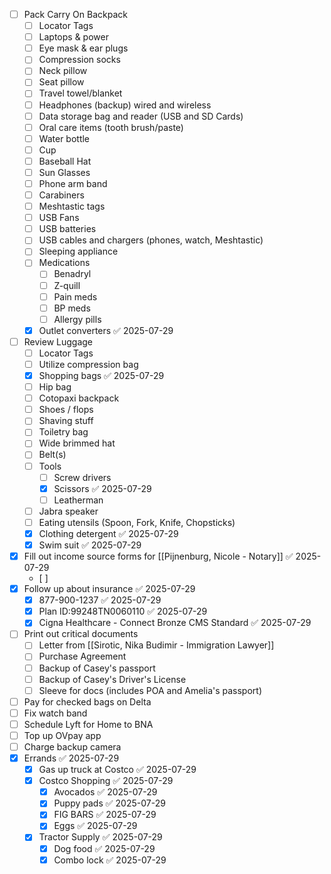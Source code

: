 - [ ] Pack Carry On Backpack
	- [ ] Locator Tags
	- [ ] Laptops & power
	- [ ] Eye mask & ear plugs
	- [ ] Compression socks
	- [ ] Neck pillow
	- [ ] Seat pillow
	- [ ] Travel towel/blanket
	- [ ] Headphones (backup) wired and wireless
	- [ ] Data storage bag and reader (USB and SD Cards)
	- [ ] Oral care items ​(tooth brush/paste)
	- [ ] Water bottle 
	- [ ] Cup
	- [ ] Baseball Hat
	- [ ] Sun Glasses 
	- [ ] Phone arm band
	- [ ] Carabiners 
	- [ ] Meshtastic tags
	- [ ] USB Fans 
	- [ ] USB batteries 
	- [ ] USB cables and chargers (phones, watch, Meshtastic)
	- [ ] Sleeping appliance 
	- [ ] Medications 
		- [ ] Benadryl
		- [ ] Z-quill
		- [ ] Pain meds 
		- [ ] BP meds
		- [ ] Allergy pills
	- [x] Outlet converters ✅ 2025-07-29
- [ ] Review Luggage 
	- [ ] Locator Tags
	- [ ] Utilize compression bag
	- [x] Shopping bags ✅ 2025-07-29
	- [ ] Hip bag
	- [ ] Cotopaxi backpack
	- [ ] Shoes / flops 
	- [ ] Shaving stuff 
	- [ ] Toiletry bag
	- [ ] Wide brimmed hat
	- [ ] Belt(s)
	- [ ] Tools 
		- [ ] Screw drivers 
		- [x] Scissors ✅ 2025-07-29
		- [ ] Leatherman
	- [ ] Jabra speaker 
	- [ ] Eating utensils (Spoon, Fork, Knife, Chopsticks)
	- [x] Clothing detergent ✅ 2025-07-29
	- [x] Swim suit ✅ 2025-07-29
- [x] Fill out income source forms for [[Pijnenburg, Nicole - Notary]] ✅ 2025-07-29
	- [ ] 
- [x] Follow up about insurance ✅ 2025-07-29
	- [x] 877-900-1237 ✅ 2025-07-29
	- [x] Plan ID:99248TN0060110 ✅ 2025-07-29
	- [x] Cigna Healthcare - Connect Bronze CMS Standard ✅ 2025-07-29
- [ ] Print out critical documents
	- [ ] Letter from [[Sirotic, Nika Budimir - Immigration Lawyer]]
	- [ ] Purchase Agreement
	- [ ] Backup of Casey's passport
	- [ ] Backup of Casey's Driver's License 
	- [ ] Sleeve for docs (includes POA and Amelia's passport)
- [ ] Pay for checked bags on Delta
- [ ] Fix watch band
- [ ] Schedule Lyft for Home to BNA
- [ ] Top up OVpay app 
- [ ] Charge backup camera 
- [x] Errands ✅ 2025-07-29
	- [x] Gas up truck at Costco ✅ 2025-07-29
	- [x] Costco Shopping ✅ 2025-07-29
		- [x] Avocados ✅ 2025-07-29
		- [x] Puppy pads ✅ 2025-07-29
		- [x] FIG BARS ✅ 2025-07-29
		- [x] Eggs ✅ 2025-07-29
	- [x] Tractor Supply ✅ 2025-07-29
		- [x] Dog food ✅ 2025-07-29
		- [x] Combo lock ✅ 2025-07-29

